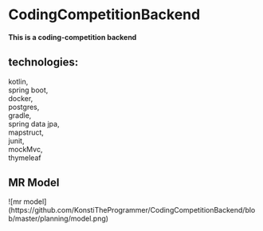 # CodingCompetitionBackend

<h4>This is a coding-competition backend</h4>
<h2>technologies:</h2>
kotlin,
<br>
spring boot,
<br>
docker,
<br>
postgres,
<br>
gradle,
<br>
spring data jpa,
<br>
mapstruct,
<br>
junit,
<br>
mockMvc,
<br>
thymeleaf
<br>

<h2>MR Model</h2>
![mr model](https://github.com/KonstiTheProgrammer/CodingCompetitionBackend/blob/master/planning/model.png)
